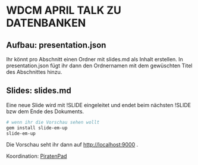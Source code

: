 # WDCM APRIL TALK ZU DATENBANKEN

## Aufbau: presentation.json
Ihr könnt pro Abschnitt einen Ordner mit slides.md als Inhalt erstellen.
In presentation.json fügt ihr dann den Ordnernamen mit dem gewüschten Titel des Abschnittes hinzu.

## Slides: slides.md
Eine neue Slide wird mit !SLIDE eingeleitet und endet beim nächsten !SLIDE bzw dem Ende des Dokuments.

```sh
# wenn ihr die Vorschau sehen wollt
gem install slide-em-up
slide-em-up
```

Die Vorschau seht ihr dann auf [http://localhost:9000](http://localhost:9000) .

Koordination: [PiratenPad](https://piratenpad.org/p/wdcmapril)
